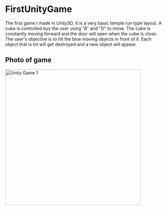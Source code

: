 # FirstUnityGame
The first game I made in Unity3D.  It is a very basic temple run type layout. A cube is controlled byy the user using "A" and "D" to move. The cube is constantly moving forward and the door will open when the cube is close.  The user's objective is to hit the blue moving objects in front of it.  Each object that is hit will get destroyed and a new object will appear.

## Photo of game 
<img width="434" alt="Untiy Game 1" src="https://user-images.githubusercontent.com/71845592/98066258-5be2dd00-1e0b-11eb-9c86-b505d6d8d703.png">
